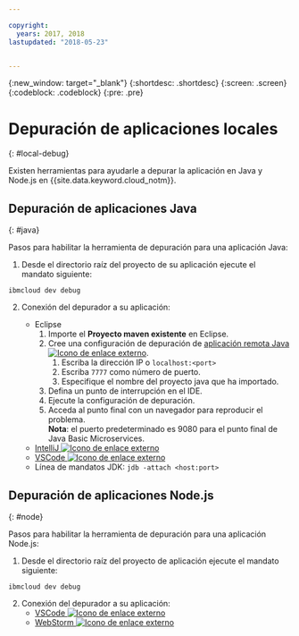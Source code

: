 ```yaml
---

copyright:
  years: 2017, 2018
lastupdated: "2018-05-23"


---
```

{:new_window: target="_blank"}
{:shortdesc: .shortdesc}
{:screen: .screen}
{:codeblock: .codeblock}
{:pre: .pre}

# Depuración de aplicaciones locales
{: #local-debug}

Existen herramientas para ayudarle a depurar la aplicación en Java y Node.js en {{site.data.keyword.cloud_notm}}.

## Depuración de aplicaciones Java
{: #java}

Pasos para habilitar la herramienta de depuración para una aplicación Java:

1. Desde el directorio raíz del proyecto de su aplicación ejecute el mandato siguiente:

```
ibmcloud dev debug
```

2. Conexión del depurador a su aplicación:

	* Eclipse
      1. Importe el **Proyecto maven existente** en Eclipse.
      2. Cree una configuración de depuración de [aplicación remota Java ![Icono de enlace externo](../../icons/launch-glyph.svg "Icono de enlace externo")](http://help.eclipse.org/neon/index.jsp?topic=%2Forg.eclipse.jdt.doc.user%2Ftasks%2Ftask-remotejava_launch_config.htm).
      		1. Escriba la dirección IP o `localhost:<port>`  
      		2. Escriba `7777` como número de puerto.
      		3. Especifique el nombre del proyecto java que ha importado.
      6. Defina un punto de interrupción en el IDE.
      7. Ejecute la configuración de depuración.
      8. Acceda al punto final con un navegador para reproducir el problema.  
	   **Nota**: el puerto predeterminado es 9080 para el punto final de Java Basic Microservices.
	* [IntelliJ ![Icono de enlace externo](../../icons/launch-glyph.svg "Icono de enlace externo")](https://www.jetbrains.com/help/idea/2016.3/run-debug-configuration-remote.html)
	* [VSCode ![Icono de enlace externo](../../icons/launch-glyph.svg "Icono de enlace externo")](https://marketplace.visualstudio.com/items?itemName=donjayamanne.javadebugger)
	* Línea de mandatos JDK: `jdb -attach <host:port>`

## Depuración de aplicaciones Node.js
{: #node}

Pasos para habilitar la herramienta de depuración para una aplicación Node.js:

1. Desde el directorio raíz del proyecto de aplicación ejecute el mandato siguiente:

```
ibmcloud dev debug
```

2. Conexión del depurador a su aplicación:
	* [VSCode ![Icono de enlace externo](../../icons/launch-glyph.svg "Icono de enlace externo")](https://blog.docker.com/2016/07/live-debugging-docker/)
	* [WebStorm ![Icono de enlace externo](../../icons/launch-glyph.svg "Icono de enlace externo")](https://blog.alexseifert.com/2016/10/25/debugging-node-js-in-a-docker-container-with-webstorm/)


<!--
## Swift application debugging - content from mike tunnicliffe
{: #swift}

Steps to enable debug for a Swift application:  

1. On the App server (or system where the Swift application will run), you must start the 'lldb server':
 - `lldb-server platform -->
<!-- listen <port number>`
2. On the App server, build the Kitura-based server application using the debug configuration:
 - `swift build debug`
3. On the App server, start the Kitura-based server application:
 - `./build/debug/Kitura-Starter`
4. On the client system (also known as the host system), start the 'lldb client':
 - `lldb`
5. Configure lldb client to connect to lldb-server:
 - `(lldb) platform select remote-linux`
 - `(lldb) platform connect connect://<ip address server>:<port number server>`
6. Execute commands to debug remote program:
 - `(lldb) process attach -->
<!--pid 3626`
-->
